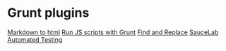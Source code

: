 Grunt plugins
=========================
[Markdown to html](https://github.com/bylexus/grunt-md2html)
[Run JS scripts with Grunt](https://github.com/Bartvds/grunt-execute)
[Find and Replace](https://github.com/outaTiME/grunt-replace)
[SauceLab Automated Testing](https://github.com/axemclion/grunt-saucelabs)